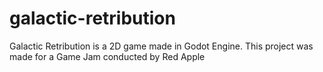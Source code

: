 # galactic-retribution
Galactic Retribution is a 2D game made in Godot Engine. This project was made for a Game Jam conducted by Red Apple
